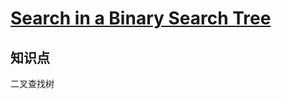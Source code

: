 # [Search in a Binary Search Tree](https://leetcode.com/problems/search-in-a-binary-search-tree/)

## 知识点

二叉查找树
